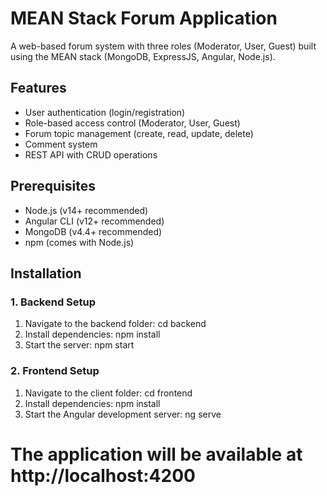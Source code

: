 # MEAN Stack Forum Application

A web-based forum system with three roles (Moderator, User, Guest) built using the MEAN stack (MongoDB, ExpressJS, Angular, Node.js).

## Features
- User authentication (login/registration)
- Role-based access control (Moderator, User, Guest)
- Forum topic management (create, read, update, delete)
- Comment system
- REST API with CRUD operations

## Prerequisites
- Node.js (v14+ recommended)
- Angular CLI (v12+ recommended)
- MongoDB (v4.4+ recommended)
- npm (comes with Node.js)

## Installation

### 1. Backend Setup
1. Navigate to the backend folder:
   cd backend
2. Install dependencies:
   npm install
3. Start the server:
   npm start

### 2. Frontend Setup
1. Navigate to the client folder:
   cd frontend
2. Install dependencies:
    npm install
3. Start the Angular development server:
    ng serve

# The application will be available at http://localhost:4200

